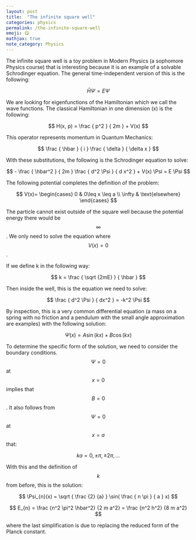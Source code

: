 ```yaml
---
layout: post
title:  "The infinite square well"
categories: physics
permalink: /the-infinite-square-well
emoji: 😋
mathjax: true
note_category: Physics
---
```


The infinite square well is a toy problem in Modern Physics (a sophomore Physics course) that is interesting because it is an example of a solvable Schrodinger equation. The general time-independent version of this is the following:

$$ \hat {H} \Psi = E \Psi $$

We are looking for eigenfunctions of the Hamiltonian which we call the wave functions. The classical Hamiltonian in one dimension (x) is the following:

$$ H(x, p) = \frac { p^2 } { 2m } + V(x) $$

This operator represents momentum in Quantum Mechanics: 

$$ \frac { \hbar } { i } \frac { \delta } { \delta x } $$

With these substitutions, the following is the Schrodinger equation to solve:

$$ - \frac { \hbar^2 } { 2m } \frac { d^2 \Psi } { d x^2 } + V(x) \Psi = E \Psi $$

The following potential completes the definition of the problem:

$$ V(x)= 
\begin{cases}
0 & 0\leq x \leq a \\ 
\infty & \text{elsewhere}
\end{cases} $$

The particle cannot exist outside of the square well because the potential energy there would be $$ \infty $$. We only need to solve the equation where $$ V(x) = 0 $$.

If we define k in the following way:

$$ k = \frac { \sqrt {2mE} } { \hbar } $$

Then inside the well, this is the equation we need to solve:

$$ \frac { d^2 \Psi } { dx^2 } = -k^2 \Psi $$

By inspection, this is a very common differential equation (a mass on a spring with no friction and a pendulum with the small angle approximation are examples) with the following solution:

$$ \Psi(x) = A \sin(kx) + B \cos(kx) $$

To determine the specific form of the solution, we need to consider the boundary conditions. $$ \Psi = 0 $$ at $$ x = 0 $$ implies that $$ B = 0 $$. It also follows from $$ \Psi = 0 $$ at $$ x = a $$ that:

$$ ka = 0, \pm \pi, \pm 2 \pi, ... $$

With this and the definition of $$ k $$ from before, this is the solution:

$$ \Psi_{n}(x) = \sqrt { \frac {2} {a} } \sin( \frac { n \pi } { a } x) $$

$$ E_{n} = \frac {n^2 \pi^2 \hbar^2} {2 m a^2} = \frac {n^2 h^2} {8 m a^2} $$

where the last simplification is due to replacing the reduced form of the Planck constant.
